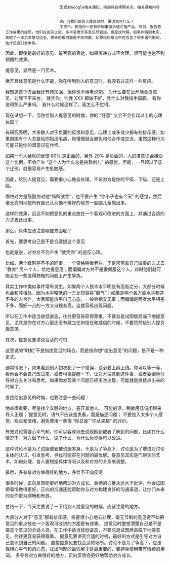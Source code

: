 
                            
                            因收到Google相关通知，网站将会择期关闭。相关通知内容
                            
                            
                            05 当我们给别人提意见时，要注意些什么？
                            工作中，相信你一定有听同事展示或汇报产品、项目、报告等工作成果的经历，他们在说完之后，多半会表示有意见尽管提，但是这时候，如果你特别老实，真砸了一堆负面意见过去，换来的很可能是不欢而散。如果你的意见中还包含了很多语气助词，估计还会引发争执。

因此，即使是最好的意见、最客观的表达，如果传递方式不合理，很可能也达不到预期的效果。

提意见，显然是一门艺术。

撇开具体意见是什么不提，你在听到别人的意见时，有没有过这样一些反应。


我知道这个方面我还有待加强，但你也不用老说吧。
为什么要在公开场合提意见，让我下不来台。
就凭你，你连 XXX 都做不好，凭什么对我指手画脚。
有你说得那么严重吗。
我什么时候这样了，我怎么不觉得。


现在试想一下，当你给别人提意见的时候，你的 “好意” 又会不会引起以上的心理反应？

有研究表明，大多数人对于负面的反馈和意见，心理上或多或少都有些排斥感。如果周围有个人总是给你指出毛病，你慢慢就会避免和他合作或交流。虽然这种行为可能只是你的潜意识在作怪。

如果一个人给你的反馈 80% 是正面的，另外 20% 是负面的，人的潜意识会接受这个比例，不会产生 “这个人为什么总是挑我刺儿” 的感觉。但是，一旦超过了这个比例，就很容易产生抵触感。

因此，给别人提意见，需要很小心地去处理。不论对方是你的平级、下级、还是上级。

哪怕对方是鼓励你对他“畅所欲言”，也不要产生 “你小子也有今天” 的感觉，然后毫无克制地把所有自己认为他不够好的地方一股脑儿全抛出来。

这样的效果，远远不如把意见的重点放在一个客观可改进的方面上，并通过合适的方式表达出来。

那么，具体应该注意哪些方面呢？

首先，要思考自己是不是合适提这个意见

也就是说，对方会不会产生 “就凭你” 的逆反心理。

比如，两个级别差不多的同事，一个资格稍微老些，于是常常拿自己做事的方式去 “教育” 另一个人，给他提意见；而偏偏对方并不是很佩服这个人，此时他们就可能会在一些值得商榷的问题上产生争执。

其实工作中类似事件常有发生。如果两个人技术水平明显有高低之分，大部分时候也会和睦相处，因为水平略低的一方比较容易“服气”；如果是两个各方面水平都差不多的人合作，大家都能放平自己心态，一般会相安无事；而偏偏是两者水平相差不多，而好一点的一方又自视甚高，这就容易出现问题。

所以在工作中适当放低姿态，往往更容易获得尊重。不要总是试图居高临下地提意见，尤其是你在对方心里还没有建立任何信任和威信的时候，不要贸然给别人提负面意见。

其次，提意见要讲究合适的时机

这里说的“时机”不是指提意见的场合，而是指你想“给出意见”的问题，是不是一种定式。

通常情况下，如果看到别人初次犯了一个错误，没必要上纲上线。你可以等一等，看他会不会自己改过来，或者稍微提醒一下，让对方注意到这件事，或者委婉地引导对方去关注和思考。如果你发现某个问题已经多次出现，可能就是直接点出来的时候了。

直接给出意见的时候，也要注意一些问题：


地点很重要，尽量找个安静的地方，避开其他人。
可能的话，稍微用几句闲聊来导入正题；
提意见时，语气不应该是责备，而是描述问题；
不要加入太多个人感觉、观点和情绪，避免使用一些像 “你总是”“你从来都” 的评价。


有效讨论需要心平气和，你可以客观地去说观察到或者了解到的问题，比如在什么情况下，对方做了什么，说了什么，为什么你觉得可以改进。

这种讨论不是为了说服或者被说服本身，不是为了争高下，讨论是为了增进对讨论主体的认识，引发思考，寻找可能存在问题的最优解。提意见其实是门聊天的艺术，如何处理，各人要根据具体情况以及和对方的关系来调整。

最后，多夸夸对方做得好的地方，多给予正向反馈

很多时候，正向反馈能更好地帮助对方成长。表扬的力量永远大于批评，他会试图把事情做得更好。正向的沟通还能帮助你与对方构建良好的沟通渠道，让你们未来的合作更为顺畅和有效。

总结一下，今天主要说了一下给别人提意见的时候，应该注意的地方。


大部分人对于“意见”都有排斥感，需要很小心地去处理，毫无节制的意见远不如把意见的重点放在一个客观可改进的方面更有效果。
提意见时要想清楚自己是不是提这个意见的合适人选。在工作中适当放低姿态，不要总是试图居高临下地提意见，往往更容易获得尊重。
提意见要讲究合适的时机，最好的方式是引导对方自己意识到自己的问题。
直接提意见要找合适的场所。讨论不是为了争高下，应该保持心平气和的心态，找出问题的最优解才是最重要的，要避免使用带有情绪的用词。
多夸夸对方做得好的地方，正向反馈会更好地帮助对方成长。


                        
                        
                            